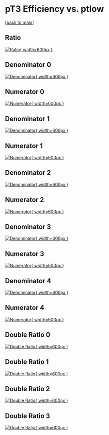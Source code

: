 # pT3 Efficiency vs. ptlow

[[back to main](./)]



## Ratio

[![Ratio](../mtv/var/pT3_xtr_11_-1_eff_ptlow.png){ width=600px }](../mtv/var/pT3_xtr_11_-1_eff_ptlow.pdf)

## Denominator 0

[![Denominator](../mtv/den/pT3_xtr_11_-1_eff_ptlow_den0.png){ width=600px }](../mtv/den/pT3_xtr_11_-1_eff_ptlow_den0.pdf)

## Numerator 0

[![Numerator](../mtv/num/pT3_xtr_11_-1_eff_ptlow_num0.png){ width=600px }](../mtv/num/pT3_xtr_11_-1_eff_ptlow_num0.pdf)

## Denominator 1

[![Denominator](../mtv/den/pT3_xtr_11_-1_eff_ptlow_den1.png){ width=600px }](../mtv/den/pT3_xtr_11_-1_eff_ptlow_den1.pdf)

## Numerator 1

[![Numerator](../mtv/num/pT3_xtr_11_-1_eff_ptlow_num1.png){ width=600px }](../mtv/num/pT3_xtr_11_-1_eff_ptlow_num1.pdf)

## Denominator 2

[![Denominator](../mtv/den/pT3_xtr_11_-1_eff_ptlow_den2.png){ width=600px }](../mtv/den/pT3_xtr_11_-1_eff_ptlow_den2.pdf)

## Numerator 2

[![Numerator](../mtv/num/pT3_xtr_11_-1_eff_ptlow_num2.png){ width=600px }](../mtv/num/pT3_xtr_11_-1_eff_ptlow_num2.pdf)

## Denominator 3

[![Denominator](../mtv/den/pT3_xtr_11_-1_eff_ptlow_den3.png){ width=600px }](../mtv/den/pT3_xtr_11_-1_eff_ptlow_den3.pdf)

## Numerator 3

[![Numerator](../mtv/num/pT3_xtr_11_-1_eff_ptlow_num3.png){ width=600px }](../mtv/num/pT3_xtr_11_-1_eff_ptlow_num3.pdf)

## Denominator 4

[![Denominator](../mtv/den/pT3_xtr_11_-1_eff_ptlow_den4.png){ width=600px }](../mtv/den/pT3_xtr_11_-1_eff_ptlow_den4.pdf)

## Numerator 4

[![Numerator](../mtv/num/pT3_xtr_11_-1_eff_ptlow_num4.png){ width=600px }](../mtv/num/pT3_xtr_11_-1_eff_ptlow_num4.pdf)

## Double Ratio 0

[![Double Ratio](../mtv/ratio/pT3_xtr_11_-1_eff_ptlow_ratio0.png){ width=600px }](../mtv/ratio/pT3_xtr_11_-1_eff_ptlow_ratio0.pdf)

## Double Ratio 1

[![Double Ratio](../mtv/ratio/pT3_xtr_11_-1_eff_ptlow_ratio1.png){ width=600px }](../mtv/ratio/pT3_xtr_11_-1_eff_ptlow_ratio1.pdf)

## Double Ratio 2

[![Double Ratio](../mtv/ratio/pT3_xtr_11_-1_eff_ptlow_ratio2.png){ width=600px }](../mtv/ratio/pT3_xtr_11_-1_eff_ptlow_ratio2.pdf)

## Double Ratio 3

[![Double Ratio](../mtv/ratio/pT3_xtr_11_-1_eff_ptlow_ratio3.png){ width=600px }](../mtv/ratio/pT3_xtr_11_-1_eff_ptlow_ratio3.pdf)

